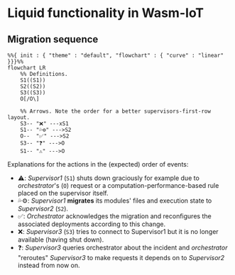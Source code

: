 # Liquid functionality in Wasm-IoT

## Migration sequence
```mermaid
%%{ init : { "theme" : "default", "flowchart" : { "curve" : "linear" }}}%%
flowchart LR
    %% Definitions.
    S1((S1))
    S2((S2))
    S3((S3))
    O[/O\]

    %% Arrows. Note the order for a better supervisors-first-row layout.
    S3-- "❌" ---xS1
    S1-- "💦⚙️" --->S2
    O--  "✅" --->S2
    S3-- "❓" --->O
    S1-- "⚠️" --->O
```

Explanations for the actions in the (expected) order of events:
- ⚠️: _Supervisor1_ (`S1`) shuts down graciously for example due to _orchestrator_'s (`O`)
  request or a computation-performance-based rule placed on the supervisor itself.
- 💦⚙️: _Supervisor1_ __migrates__ its modules' files and execution state to _Supervisor2_ (`S2`).
- ✅: _Orchestrator_ acknowledges the migration and reconfigures the associated
  deployments according to this change.
- ❌: _Supervisor3_ (`S3`) tries to connect to Supervisor1 but it is no longer available
  (having shut down).
- ❓: _Supervisor3_ queries orchestrator about the incident and _orchestrator_
  "reroutes" _Supervisor3_ to make requests it depends on to _Supervisor2_
  instead from now on.

